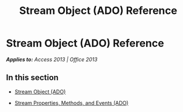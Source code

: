 ﻿---
title: Stream Object (ADO) Reference
TOCTitle: Stream Object (ADO)
ms:assetid: 4574095e-06d3-4c2f-86e0-2a7cf1247395
ms:mtpsurl: https://msdn.microsoft.com/en-us/library/JJ249214(v=office.15)
ms:contentKeyID: 48544556
ms.date: 09/18/2015
mtps_version: v=office.15
---

# Stream Object (ADO) Reference


_**Applies to:** Access 2013 | Office 2013_

## In this section

  - [Stream Object (ADO)](stream-object-ado.md)

  - [Stream Properties, Methods, and Events (ADO)](stream-properties-methods-and-events-ado.md)

